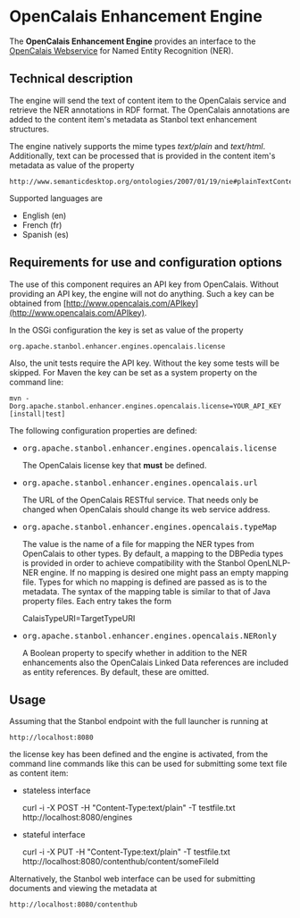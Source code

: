 # OpenCalais Enhancement Engine

The **OpenCalais Enhancement Engine** provides an interface to the [OpenCalais
Webservice](http://www.opencalais.com/) for Named Entity Recognition (NER).

## Technical description

The engine will send the text of content item to the OpenCalais service and
retrieve the NER annotations in RDF format.  The OpenCalais annotations are
added to the content item's metadata as Stanbol text enhancement structures.

The engine natively supports the mime types *text/plain* and
*text/html*. Additionally, text can be processed that is provided in the content
item's metadata as value of the property

    http://www.semanticdesktop.org/ontologies/2007/01/19/nie#plainTextContent

Supported languages are

* English (en)
* French (fr)
* Spanish (es)

## Requirements for use and configuration options

The use of this component requires an API key from OpenCalais. Without
providing an API key, the engine will not do anything.  Such a key can be
obtained from [http://www.opencalais.com/APIkey](http://www.opencalais.com/APIkey).

In the OSGi configuration the key is set as value of the property

    org.apache.stanbol.enhancer.engines.opencalais.license


Also, the unit tests require the API key. Without the key some tests will be
skipped. For Maven the key can be set as a system property on the command line:

    mvn -Dorg.apache.stanbol.enhancer.engines.opencalais.license=YOUR_API_KEY [install|test]


The following configuration properties are defined:

* <tt>org.apache.stanbol.enhancer.engines.opencalais.license</tt>

    The OpenCalais license key that **must** be defined.

* <tt>org.apache.stanbol.enhancer.engines.opencalais.url</tt>

    The URL of the OpenCalais RESTful service. That needs only be changed
    when OpenCalais should change its web service address.

* <tt>org.apache.stanbol.enhancer.engines.opencalais.typeMap</tt>
    
    The value is the name
    of a file for mapping the NER types from OpenCalais to other types. By
    default, a mapping to the DBPedia types is provided in order to achieve
    compatibility with the Stanbol OpenLNLP-NER engine.  If no mapping is
    desired one might pass an empty mapping file. Types for which no
    mapping is defined are passed as is to the metadata.  The syntax of the
    mapping table is similar to that of Java property files. Each entry
    takes the form
    
    CalaisTypeURI=TargetTypeURI
    
* <tt>org.apache.stanbol.enhancer.engines.opencalais.NERonly</tt>

    A Boolean property to
    specify whether in addition to the NER enhancements also the OpenCalais
    Linked Data references are included as entity references. By default,
    these are omitted.

## Usage

Assuming that the Stanbol endpoint with the full launcher is running at

    http://localhost:8080

the license key has been defined and the engine is activated, from the
command line commands like this can be used for submitting some text file as content item:

* stateless interface

    curl -i -X POST -H "Content-Type:text/plain" -T testfile.txt http://localhost:8080/engines

* stateful interface

    curl -i -X PUT -H "Content-Type:text/plain" -T testfile.txt http://localhost:8080/contenthub/content/someFileId

Alternatively, the Stanbol web interface can be used for submitting documents
and viewing the metadata at

    http://localhost:8080/contenthub

